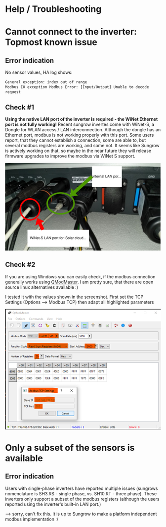 # Help / Troubleshooting

# Cannot connect to the inverter: Topmost known issue

## Error indication

No sensor values, HA log shows:
```
General exception: index out of range
Modbus IO exception Modbus Error: [Input/Output] Unable to decode request
```



## Check #1

**Using the native LAN port of the inverter is required - the WiNet Ethernet port is not fully working!**
Recent sungrow invertes come with WiNet-S, a Dongle for WLAN access / LAN interconnection. Although the dongle has an Ethernet port, modbus is not working properly with this port. Some users report, that they cannot establish a connection, some are able to, but several modbus registers are working, and some not. It seems like Sungrow is actively working on that, so maybe in the near future they will release firmware upgrades to improve the modbus via WiNet S support. 



![Inverter LAN connetion](images/Inverter_LAN_ports.drawio.svg)


## Check #2

If you are using Windows you can easily check, if the modbus connection generally works using [QModMaster](https://sourceforge.net/projects/qmodmaster/). I am pretty sure, that there are open source linux alternatives available :)

I tested it with the values shown in the screenshot. First set the TCP Settings (Options --> Modbus TCP) then adapt all highlighted parameters

![QModMaster setting ](/doc/images/QModMaster.png)


# Only a subset of the sensors is available

## Error indication

Users with single-phase inverters have reported multiple issues (sungrows nomenclature is SH3.RS - single phase, vs. SH10.RT - three phase). These inverters only support a subset of the modbus registers (although the users reported using the inverter's built-in LAN port.)

--> sorry, can't fix this. It is up to Sungrow to make a platform independent modbus implementation :/ 